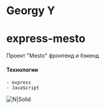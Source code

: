 # Georgy Y

# express-mesto
Проект "Mesto" фронтенд и бэкенд

#### Технологии

```
- express
- JavaScript

```

![N|Solid](https://img.shields.io/badge/-©%202021-red)
